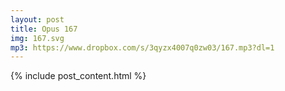 ```yaml
---
layout: post
title: Opus 167
img: 167.svg
mp3: https://www.dropbox.com/s/3qyzx4007q0zw03/167.mp3?dl=1
---
```


{% include post_content.html %}
